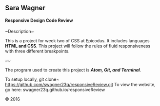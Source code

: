 ## Sara Wagner
#### Responsive Design Code Review

~Description~

This is a project for week two of CSS at Epicodus. It includes languages **HTML and CSS**. This project will follow the rules of fluid responsiveness with three  different breakpoints.

~~

The program used to create this project is ***Atom, Git, and Terminal***.

To setup locally, git clone~ https://github.com/swagner23q/responsiveReview.git
To view the website, go here: swagner23q.github.io/responsiveReview

&copy; 2016
